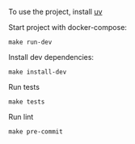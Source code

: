 To use the project, install [uv](https://docs.astral.sh/uv/getting-started/installation/)

Start project with docker-compose:
```shell
make run-dev
```

Install dev dependencies:
```shell
make install-dev
```

Run tests
```shell
make tests
```

Run lint
```shell
make pre-commit
```
